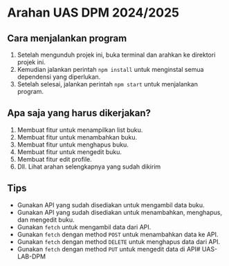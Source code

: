 # Arahan UAS DPM 2024/2025

## Cara menjalankan program
1. Setelah mengunduh projek ini, buka terminal dan arahkan ke direktori projek ini.
2. Kemudian jalankan perintah `npm install` untuk menginstal semua dependensi yang diperlukan.
3. Setelah selesai, jalankan perintah `npm start` untuk menjalankan program.

## Apa saja yang harus dikerjakan?
1. Membuat fitur untuk menampilkan list buku.
2. Membuat fitur untuk menambahkan buku.
3. Membuat fitur untuk menghapus buku.
4. Membuat fitur untuk mengedit buku.
5. Membuat fitur edit profile.
6. Dll. Lihat arahan selengkapnya yang sudah dikirim

## Tips
- Gunakan API yang sudah disediakan untuk mengambil data buku.
- Gunakan API yang sudah disediakan untuk menambahkan, menghapus, dan mengedit buku.
- Gunakan `fetch` untuk mengambil data dari API.
- Gunakan `fetch` dengan method `POST` untuk menambahkan data ke API.
- Gunakan `fetch` dengan method `DELETE` untuk menghapus data dari API.
- Gunakan `fetch` dengan method `PUT` untuk mengedit data di API#   U A S - L A B - D P M  
 